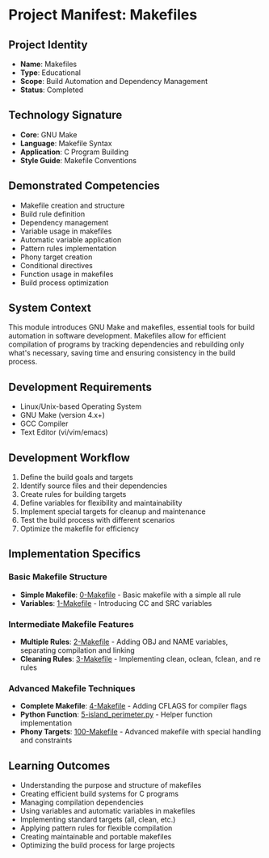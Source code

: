 # Project Manifest: Makefiles

## Project Identity
- **Name**: Makefiles
- **Type**: Educational
- **Scope**: Build Automation and Dependency Management
- **Status**: Completed

## Technology Signature
- **Core**: GNU Make
- **Language**: Makefile Syntax
- **Application**: C Program Building
- **Style Guide**: Makefile Conventions

## Demonstrated Competencies
- Makefile creation and structure
- Build rule definition
- Dependency management
- Variable usage in makefiles
- Automatic variable application
- Pattern rules implementation
- Phony target creation
- Conditional directives
- Function usage in makefiles
- Build process optimization

## System Context
This module introduces GNU Make and makefiles, essential tools for build automation in software development. Makefiles allow for efficient compilation of programs by tracking dependencies and rebuilding only what's necessary, saving time and ensuring consistency in the build process.

## Development Requirements
- Linux/Unix-based Operating System
- GNU Make (version 4.x+)
- GCC Compiler
- Text Editor (vi/vim/emacs)

## Development Workflow
1. Define the build goals and targets
2. Identify source files and their dependencies
3. Create rules for building targets
4. Define variables for flexibility and maintainability
5. Implement special targets for cleanup and maintenance
6. Test the build process with different scenarios
7. Optimize the makefile for efficiency

## Implementation Specifics

### Basic Makefile Structure
- **Simple Makefile**: [0-Makefile](./0-Makefile) - Basic makefile with a simple all rule
- **Variables**: [1-Makefile](./1-Makefile) - Introducing CC and SRC variables

### Intermediate Makefile Features
- **Multiple Rules**: [2-Makefile](./2-Makefile) - Adding OBJ and NAME variables, separating compilation and linking
- **Cleaning Rules**: [3-Makefile](./3-Makefile) - Implementing clean, oclean, fclean, and re rules

### Advanced Makefile Techniques
- **Complete Makefile**: [4-Makefile](./4-Makefile) - Adding CFLAGS for compiler flags
- **Python Function**: [5-island_perimeter.py](./5-island_perimeter.py) - Helper function implementation
- **Phony Targets**: [100-Makefile](./100-Makefile) - Advanced makefile with special handling and constraints

## Learning Outcomes
- Understanding the purpose and structure of makefiles
- Creating efficient build systems for C programs
- Managing compilation dependencies
- Using variables and automatic variables in makefiles
- Implementing standard targets (all, clean, etc.)
- Applying pattern rules for flexible compilation
- Creating maintainable and portable makefiles
- Optimizing the build process for large projects